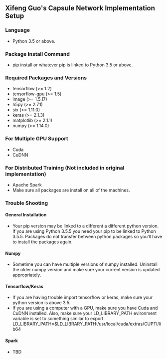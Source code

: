 ## Xifeng Guo's Capsule Network Implementation Setup

### Language
- Python 3.5 or above.

### Package Install Command
- pip install <package> or whatever pip is linked to Python 3.5 or above.

### Required Packages and Versions
- tensorflow (>= 1.2)
- tensorflow-gpu (>= 1.5)
- image (>= 1.5.17)
- h5py (>= 2.7.1)
- six (>= 1.11.0)
- keras (>= 2.1.3)
- matplotlib (>= 2.1.1)
- numpy (>= 1.14.0)

### For Multiple GPU Support
- Cuda
- CuDNN
  
### For Distributed Training (Not included in original implementation)
- Apache Spark
- Make sure all packages are install on all of the machines.


### Trouble Shooting
#### General Installation
- Your pip version may be linked to a different a different python version. If you are using Python 3.5.5 you need your pip to be linked to Python 3.5.5. Packages do not transfer between python packages so you'll have to install the packages again.
#### Numpy
- Sometime you can have multiple versions of numpy installed. Uninstall the older numpy version and make sure your current version is updated appropriately.
#### Tensorflow/Keras
- If you are having trouble import tensorflow or keras, make sure your python version is above 3.5. 
- If you are using a computer with a GPU, make sure you have Cuda and CuDNN installed. Also, make sure your LD_LIBRARY_PATH evironment variable is set to something similar to export LD_LIBRARY_PATH=$LD_LIBRARY_PATH:/usr/local/cuda/extras/CUPTI/lib64
#### Spark
- TBD

